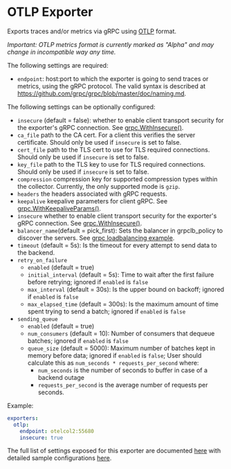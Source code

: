 # OTLP Exporter

Exports traces and/or metrics via gRPC using [OTLP](
https://github.com/open-telemetry/opentelemetry-specification/blob/master/specification/protocol/otlp.md)
format.

*Important: OTLP metrics format is currently marked as "Alpha" and may change in
incompatible way any time.*

The following settings are required:

- `endpoint`: host:port to which the exporter is going to send traces or
  metrics, using the gRPC protocol. The valid syntax is described at
  https://github.com/grpc/grpc/blob/master/doc/naming.md.

The following settings can be optionally configured:

- `insecure` (default = false): whether to enable client transport security for
  the exporter's gRPC connection. See
  [grpc.WithInsecure()](https://godoc.org/google.golang.org/grpc#WithInsecure).
- `ca_file` path to the CA cert. For a client this verifies the server certificate. Should
  only be used if `insecure` is set to false.
- `cert_file` path to the TLS cert to use for TLS required connections. Should
  only be used if `insecure` is set to false.
- `key_file` path to the TLS key to use for TLS required connections. Should
  only be used if `insecure` is set to false.
- `compression` compression key for supported compression types within the collector. Currently, the only supported mode is `gzip`.
- `headers` the headers associated with gRPC requests.
- `keepalive` keepalive parameters for client gRPC. See
  [grpc.WithKeepaliveParams()](https://godoc.org/google.golang.org/grpc#WithKeepaliveParams).
- `insecure` whether to enable client transport security for the exporter's
  gRPC connection. See
  [grpc.WithInsecure()](https://godoc.org/google.golang.org/grpc#WithInsecure).
- `balancer_name`(default = pick_first): Sets the balancer in grpclb_policy to discover the servers.
See [grpc loadbalancing example](https://github.com/grpc/grpc-go/blob/master/examples/features/load_balancing/README.md).
- `timeout` (default = 5s): Is the timeout for every attempt to send data to the backend.
- `retry_on_failure`
  - `enabled` (default = true)
  - `initial_interval` (default = 5s): Time to wait after the first failure before retrying; ignored if `enabled` is `false`
  - `max_interval` (default = 30s): Is the upper bound on backoff; ignored if `enabled` is `false`
  - `max_elapsed_time` (default = 300s): Is the maximum amount of time spent trying to send a batch; ignored if `enabled` is `false`
- `sending_queue`
  - `enabled` (default = true)
  - `num_consumers` (default = 10): Number of consumers that dequeue batches; ignored if `enabled` is `false`
  - `queue_size` (default = 5000): Maximum number of batches kept in memory before data; ignored if `enabled` is `false`;
  User should calculate this as `num_seconds * requests_per_second` where:
    - `num_seconds` is the number of seconds to buffer in case of a backend outage
    - `requests_per_second` is the average number of requests per seconds.

Example:

```yaml
exporters:
  otlp:
    endpoint: otelcol2:55680
    insecure: true
```

The full list of settings exposed for this exporter are documented [here](./config.go)
with detailed sample configurations [here](./testdata/config.yaml).
